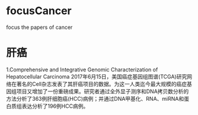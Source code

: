 # focusCancer
focus the papers of cancer

# 肝癌
1.Comprehensive and Integrative Genomic Characterization of Hepatocellular Carcinoma
2017年6月15日，美国癌症基因组图谱(TCGA)研究网络在著名的Cell杂志发表了其肝癌项目的数据。为这一人类迄今最大规模的癌症基因组项目又增加了一份重磅成果。研究者通过全外显子测序和DNA拷贝数分析的方法分析了363例肝细胞癌(HCC)病例；并通过DNA甲基化、RNA、miRNA和蛋白质组表达分析了196例HCC病例。


